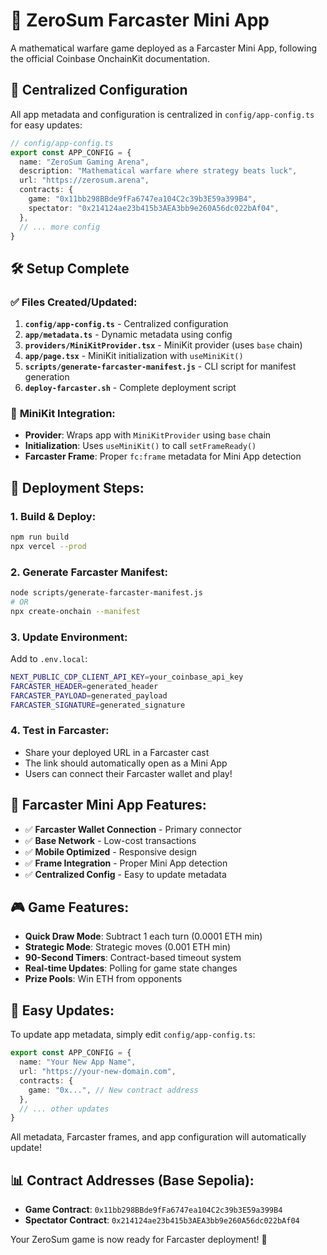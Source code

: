 # 🚀 ZeroSum Farcaster Mini App

A mathematical warfare game deployed as a Farcaster Mini App, following the official Coinbase OnchainKit documentation.

## 📁 **Centralized Configuration**

All app metadata and configuration is centralized in `config/app-config.ts` for easy updates:

```typescript
// config/app-config.ts
export const APP_CONFIG = {
  name: "ZeroSum Gaming Arena",
  description: "Mathematical warfare where strategy beats luck",
  url: "https://zerosum.arena",
  contracts: {
    game: "0x11bb298BBde9fFa6747ea104C2c39b3E59a399B4",
    spectator: "0x214124ae23b415b3AEA3bb9e260A56dc022bAf04",
  },
  // ... more config
}
```

## 🛠 **Setup Complete**

### ✅ **Files Created/Updated:**

1. **`config/app-config.ts`** - Centralized configuration
2. **`app/metadata.ts`** - Dynamic metadata using config
3. **`providers/MiniKitProvider.tsx`** - MiniKit provider (uses `base` chain)
4. **`app/page.tsx`** - MiniKit initialization with `useMiniKit()`
5. **`scripts/generate-farcaster-manifest.js`** - CLI script for manifest generation
6. **`deploy-farcaster.sh`** - Complete deployment script

### 🔧 **MiniKit Integration:**

- **Provider**: Wraps app with `MiniKitProvider` using `base` chain
- **Initialization**: Uses `useMiniKit()` to call `setFrameReady()`
- **Farcaster Frame**: Proper `fc:frame` metadata for Mini App detection

## 🚀 **Deployment Steps:**

### 1. **Build & Deploy:**
```bash
npm run build
npx vercel --prod
```

### 2. **Generate Farcaster Manifest:**
```bash
node scripts/generate-farcaster-manifest.js
# OR
npx create-onchain --manifest
```

### 3. **Update Environment:**
Add to `.env.local`:
```bash
NEXT_PUBLIC_CDP_CLIENT_API_KEY=your_coinbase_api_key
FARCASTER_HEADER=generated_header
FARCASTER_PAYLOAD=generated_payload
FARCASTER_SIGNATURE=generated_signature
```

### 4. **Test in Farcaster:**
- Share your deployed URL in a Farcaster cast
- The link should automatically open as a Mini App
- Users can connect their Farcaster wallet and play!

## 📱 **Farcaster Mini App Features:**

- ✅ **Farcaster Wallet Connection** - Primary connector
- ✅ **Base Network** - Low-cost transactions
- ✅ **Mobile Optimized** - Responsive design
- ✅ **Frame Integration** - Proper Mini App detection
- ✅ **Centralized Config** - Easy to update metadata

## 🎮 **Game Features:**

- **Quick Draw Mode**: Subtract 1 each turn (0.0001 ETH min)
- **Strategic Mode**: Strategic moves (0.001 ETH min)
- **90-Second Timers**: Contract-based timeout system
- **Real-time Updates**: Polling for game state changes
- **Prize Pools**: Win ETH from opponents

## 🔄 **Easy Updates:**

To update app metadata, simply edit `config/app-config.ts`:

```typescript
export const APP_CONFIG = {
  name: "Your New App Name",
  url: "https://your-new-domain.com",
  contracts: {
    game: "0x...", // New contract address
  },
  // ... other updates
}
```

All metadata, Farcaster frames, and app configuration will automatically update!

## 📊 **Contract Addresses (Base Sepolia):**

- **Game Contract**: `0x11bb298BBde9fFa6747ea104C2c39b3E59a399B4`
- **Spectator Contract**: `0x214124ae23b415b3AEA3bb9e260A56dc022bAf04`

Your ZeroSum game is now ready for Farcaster deployment! 🎉
